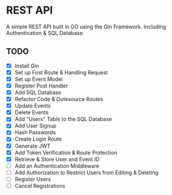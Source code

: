 # REST API

A simple REST API built in GO using the Gin Framework. Including Authentication & SQL Database.

## TODO

- [x] Install Gin
- [x] Set up First Route & Handling Request
- [x] Set up Event Model
- [x] Register Post Handler
- [x] Add SQL Database
- [x] Refactor Code & Outesource Routes
- [x] Update Events
- [x] Delete Events
- [x] Add "Users" Table to the SQL Database
- [x] Add User Signup
- [x] Hash Passwords
- [x] Create Login Route
- [x] Generate JWT
- [x] Add Token Verification & Route Protection
- [x] Retrieve & Store User and Event ID
- [ ] Add an Authentication Middleware
- [ ] Add Authorization to Restrict Users from Editing & Deleting
- [ ] Register Users
- [ ] Cancel Registrations
